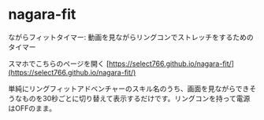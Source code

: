 # nagara-fit
ながらフィットタイマー: 動画を見ながらリングコンでストレッチをするためのタイマー

スマホでこちらのページを開く [https://select766.github.io/nagara-fit/](https://select766.github.io/nagara-fit/)

単純にリングフィットアドベンチャーのスキル名のうち、画面を見ながらできそうなものを30秒ごとに切り替えて表示するだけです。リングコンを持って電源はOFFのまま。
